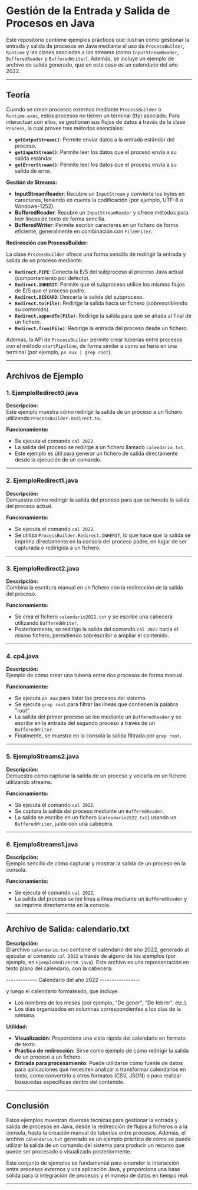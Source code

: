 # Gestión de la Entrada y Salida de Procesos en Java

Este repositorio contiene ejemplos prácticos que ilustran cómo gestionar la entrada y salida de procesos en Java mediante el uso de `ProcessBuilder`, `Runtime` y las clases asociadas a los streams (como `InputStreamReader`, `BufferedReader` y `BufferedWriter`). Además, se incluye un ejemplo de archivo de salida generado, que en este caso es un calendario del año 2022.

---

## Teoría

Cuando se crean procesos externos mediante `ProcessBuilder` o `Runtime.exec`, estos procesos no tienen un terminal (tty) asociado. Para interactuar con ellos, se gestionan sus flujos de datos a través de la clase `Process`, la cual provee tres métodos esenciales:

- **`getOutputStream()`**: Permite enviar datos a la entrada estándar del proceso.
- **`getInputStream()`**: Permite leer los datos que el proceso envía a su salida estándar.
- **`getErrorStream()`**: Permite leer los datos que el proceso envía a su salida de error.

**Gestión de Streams:**

- **InputStreamReader**: Recubre un `InputStream` y convierte los bytes en caracteres, teniendo en cuenta la codificación (por ejemplo, UTF-8 o Windows-1252).
- **BufferedReader**: Recubre un `InputStreamReader` y ofrece métodos para leer líneas de texto de forma sencilla.
- **BufferedWriter**: Permite escribir caracteres en un fichero de forma eficiente, generalmente en combinación con `FileWriter`.

**Redirección con ProcessBuilder:**

La clase `ProcessBuilder` ofrece una forma sencilla de redirigir la entrada y salida de un proceso mediante:
- **`Redirect.PIPE`**: Conecta la E/S del subproceso al proceso Java actual (comportamiento por defecto).
- **`Redirect.INHERIT`**: Permite que el subproceso utilice los mismos flujos de E/S que el proceso padre.
- **`Redirect.DISCARD`**: Descarta la salida del subproceso.
- **`Redirect.to(File)`**: Redirige la salida hacia un fichero (sobrescribiendo su contenido).
- **`Redirect.appendTo(File)`**: Redirige la salida para que se añada al final de un fichero.
- **`Redirect.from(File)`**: Redirige la entrada del proceso desde un fichero.

Además, la API de `ProcessBuilder` permite crear tuberías entre procesos con el método `startPipeline`, de forma similar a como se haría en una terminal (por ejemplo, `ps aux | grep root`).

---

## Archivos de Ejemplo

### 1. EjemploRedirect0.java
**Descripción:**  
Este ejemplo muestra cómo redirigir la salida de un proceso a un fichero utilizando `ProcessBuilder.Redirect.to`.

**Funcionamiento:**  
- Se ejecuta el comando `cal 2022`.
- La salida del proceso se redirige a un fichero llamado `calendario.txt`.
- Este ejemplo es útil para generar un fichero de salida directamente desde la ejecución de un comando.

---

### 2. EjemploRedirect1.java
**Descripción:**  
Demuestra cómo redirigir la salida del proceso para que se herede la salida del proceso actual.

**Funcionamiento:**  
- Se ejecuta el comando `cal 2022`.
- Se utiliza `ProcessBuilder.Redirect.INHERIT`, lo que hace que la salida se imprima directamente en la consola del proceso padre, en lugar de ser capturada o redirigida a un fichero.

---

### 3. EjemploRedirect2.java
**Descripción:**  
Combina la escritura manual en un fichero con la redirección de la salida del proceso.

**Funcionamiento:**  
- Se crea el fichero `calendario2022.txt` y se escribe una cabecera utilizando `BufferedWriter`.
- Posteriormente, se redirige la salida del comando `cal 2022` hacia el mismo fichero, permitiendo sobrescribir o ampliar el contenido.

---

### 4. cp4.java
**Descripción:**  
Ejemplo de cómo crear una tubería entre dos procesos de forma manual.

**Funcionamiento:**  
- Se ejecuta `ps aux` para listar los procesos del sistema.
- Se ejecuta `grep root` para filtrar las líneas que contienen la palabra "root".
- La salida del primer proceso se lee mediante un `BufferedReader` y se escribe en la entrada del segundo proceso a través de un `BufferedWriter`.
- Finalmente, se muestra en la consola la salida filtrada por `grep root`.

---

### 5. EjemploStreams2.java
**Descripción:**  
Demuestra cómo capturar la salida de un proceso y volcarla en un fichero utilizando streams.

**Funcionamiento:**  
- Se ejecuta el comando `cal 2022`.
- Se captura la salida del proceso mediante un `BufferedReader`.
- La salida se escribe en un fichero (`calendario2022.txt`) usando un `BufferedWriter`, junto con una cabecera.

---

### 6. EjemploStreams1.java
**Descripción:**  
Ejemplo sencillo de cómo capturar y mostrar la salida de un proceso en la consola.

**Funcionamiento:**  
- Se ejecuta el comando `cal 2022`.
- La salida del proceso se lee línea a línea mediante un `BufferedReader` y se imprime directamente en la consola.

---

## Archivo de Salida: calendario.txt

**Descripción:**  
El archivo `calendario.txt` contiene el calendario del año 2022, generado al ejecutar el comando `cal 2022` a través de alguno de los ejemplos (por ejemplo, en `EjemploRedirect0.java`). Este archivo es una representación en texto plano del calendario, con la cabecera:

------------- Calendario del año 2022 -----------------

y luego el calendario formateado, que incluye:
- Los nombres de los meses (por ejemplo, "De gener", "De febrer", etc.).
- Los días organizados en columnas correspondientes a los días de la semana.

**Utilidad:**  
- **Visualización:** Proporciona una vista rápida del calendario en formato de texto.
- **Práctica de redirección:** Sirve como ejemplo de cómo redirigir la salida de un proceso a un fichero.
- **Entrada para procesamiento:** Puede utilizarse como fuente de datos para aplicaciones que necesiten analizar o transformar calendarios en texto, como convertirlo a otros formatos (CSV, JSON) o para realizar búsquedas específicas dentro del contenido.

---

## Conclusión

Estos ejemplos muestran diversas técnicas para gestionar la entrada y salida de procesos en Java, desde la redirección de flujos a ficheros o a la consola, hasta la creación manual de tuberías entre procesos. Además, el archivo `calendario.txt` generado es un ejemplo práctico de cómo se puede utilizar la salida de un comando del sistema para producir un recurso que puede ser procesado o visualizado posteriormente.

Este conjunto de ejemplos es fundamental para entender la interacción entre procesos externos y una aplicación Java, y proporciona una base sólida para la integración de procesos y el manejo de datos en tiempo real.

---

